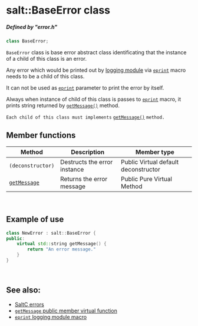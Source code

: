 # salt::BaseError class
##### Defined by "error.h" 
```cpp
class BaseError;
```
`BaseError` class is base error abstract class identificating that the instance of a child of this class is an error.

Any error which would be printed out by [logging module](<logging-module-link-placeholder>) via [`eprint`](<eprint-link-placeholder>) macro needs to be a child of this class.

It can not be used as [`eprint`](<eprint-link-placeholder>) parameter to print the error by itself.

Always when instance of child of this class is passes to [`eprint`](<eprint-link-placeholder>) macro, it prints string returned by [`getMessage()`](BaseError/getMessage.md) method.

`Each child of this class must implements` [`getMessage()`](BaseError/getMessage.md) ```method.``` 
<br>

## Member functions
| Method | Description | Member type |
|--------|-------------|------------------|
| `(deconstructor)` | Destructs the error instance | Public Virtual default deconstructor |
| [`getMessage`](BaseError/getMessage.md) | Returns the error message | Public Pure Virtual Method |
<br>

## Example of use
```cpp
class NewError : salt::BaseError {
public:
    virtual std::string getMessage() {
        return "An error message."
    }
}
```
<br>

## See also:
+ [SaltC errors](../README.md)
+ [`getMessage` public member virtual function](getMessage.md)
+ [`eprint` logging module macro](<eprint-link-placeholder>)